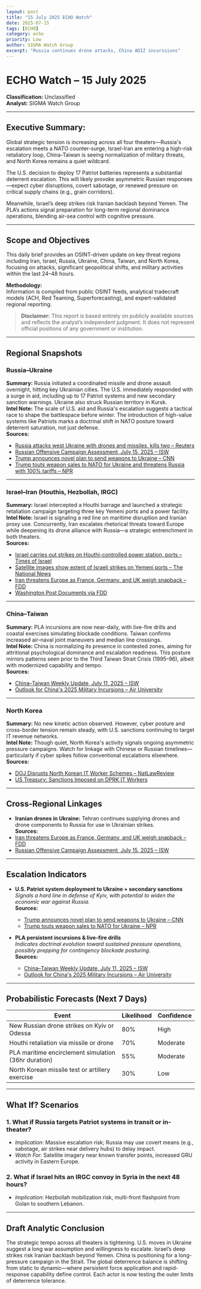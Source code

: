 ```yaml
---
layout: post
title: "15 July 2025 ECHO Watch"
date: 2025-07-15
tags: [ECHO]
category: echo
priority: Low
author: SIGMA Watch Group
excerpt: "Russia continues drone attacks, China ADIZ incurssions"
---
```


# ECHO Watch – 15 July 2025
**Classification:** Unclassified  
**Analyst:** SIGMA Watch Group  

---

## Executive Summary:
Global strategic tension is increasing across all four theaters—Russia's escalation meets a NATO counter-surge, Israel-Iran are entering a high-risk retaliatory loop, China-Taiwan is seeing normalization of military threats, and North Korea remains a quiet wildcard.

The U.S. decision to deploy 17 Patriot batteries represents a substantial deterrent escalation. This will likely provoke asymmetric Russian responses—expect cyber disruptions, covert sabotage, or renewed pressure on critical supply chains (e.g., grain corridors).

Meanwhile, Israel’s deep strikes risk Iranian backlash beyond Yemen. The PLA’s actions signal preparation for long-term regional dominance operations, blending air-sea control with cognitive pressure.

---

## Scope and Objectives

This daily brief provides an OSINT-driven update on key threat regions including Iran, Israel, Russia, Ukraine, China, Taiwan, and North Korea, focusing on attacks, significant geopolitical shifts, and military activities within the last 24–48 hours.

**Methodology:**  
Information is compiled from public OSINT feeds, analytical tradecraft models (ACH, Red Teaming, Superforecasting), and expert-validated regional reporting.

> **Disclaimer:** This report is based entirely on publicly available sources and reflects the analyst’s independent judgment. It does not represent official positions of any government or institution.

---

## Regional Snapshots

### Russia–Ukraine
**Summary:** Russia initiated a coordinated missile and drone assault overnight, hitting key Ukrainian cities. The U.S. immediately responded with a surge in aid, including up to 17 Patriot systems and new secondary sanction warnings. Ukraine also struck Russian territory in Kursk.  
**Intel Note:** The scale of U.S. aid and Russia's escalation suggests a tactical race to shape the battlespace before winter. The introduction of high-value systems like Patriots marks a doctrinal shift in NATO posture toward deterrent saturation, not just defense.  
**Sources:**  
- [Russia attacks west Ukraine with drones and missiles, kills two – Reuters](https://www.reuters.com/world/europe/russia-attacks-west-ukraine-with-drones-missiles-kills-two-2025-07-15/)  
- [Russian Offensive Campaign Assessment, July 15, 2025 – ISW](https://www.understandingwar.org/backgrounder/russian-offensive-campaign-assessment-july-15-2025)  
- [Trump announces novel plan to send weapons to Ukraine – CNN](https://www.cnn.com/2025/07/14/politics/trump-ukraine-weapons-patriot-plan/index.html)  
- [Trump touts weapon sales to NATO for Ukraine and threatens Russia with 100% tariffs – NPR](https://www.npr.org/2025/07/14/politics/trump-nato-russia-ukraine-tariffs)

---

### Israel–Iran (Houthis, Hezbollah, IRGC)
**Summary:** Israel intercepted a Houthi barrage and launched a strategic retaliation campaign targeting three key Yemeni ports and a power facility.  
**Intel Note:** Israel is signaling a red line on maritime disruption and Iranian proxy use. Concurrently, Iran escalates rhetorical threats toward Europe while deepening its drone alliance with Russia—a strategic entrenchment in both theaters.  
**Sources:**  
- [Israel carries out strikes on Houthi-controlled power station, ports – Times of Israel](https://www.timesofisrael.com/israel-strikes-houthi-power-station-ports-in-yemen-july-15-2025)  
- [Satellite images show extent of Israeli strikes on Yemeni ports – The National News](https://www.thenationalnews.com/mena/2025/07/15/satellite-images-israeli-strikes-houthi-yemen-ports)  
- [Iran threatens Europe as France, Germany, and UK weigh snapback – FDD](https://www.fdd.org/analysis/2025/07/14/iran-threatens-europe-snapback/)  
- [Washington Post Documents via FDD](https://www.fdd.org/media/washington-post-docs-iran-russia-drones-2025)

---

### China–Taiwan
**Summary:** PLA incursions are now near-daily, with live-fire drills and coastal exercises simulating blockade conditions. Taiwan confirms increased air-naval joint maneuvers and median line crossings.  
**Intel Note:** China is normalizing its presence in contested zones, aiming for attritional psychological dominance and escalation readiness. This posture mirrors patterns seen prior to the Third Taiwan Strait Crisis (1995–96), albeit with modernized capability and tempo.  
**Sources:**  
- [China–Taiwan Weekly Update, July 11, 2025 – ISW](https://www.understandingwar.org/backgrounder/china-taiwan-weekly-update-july-11-2025)  
- [Outlook for China's 2025 Military Incursions – Air University](https://www.airuniversity.af.edu/china-2025-incursions-strategy)

---

### North Korea
**Summary:** No new kinetic action observed. However, cyber posture and cross-border tension remain steady, with U.S. sanctions continuing to target IT revenue networks.  
**Intel Note:** Though quiet, North Korea's activity signals ongoing asymmetric pressure campaigns. Watch for linkage with Chinese or Russian timelines—particularly if cyber spikes follow conventional escalations elsewhere.  
**Sources:**  
- [DOJ Disrupts North Korean IT Worker Schemes – NatLawReview](https://www.natlawreview.com/article/doj-disrupts-north-korean-it-worker-schemes)  
- [US Treasury: Sanctions Imposed on DPRK IT Workers](https://home.treasury.gov/news/press-releases/dprk-it-workers-sanctions-july-2025)

---

## Cross-Regional Linkages

- **Iranian drones in Ukraine:** Tehran continues supplying drones and drone components to Russia for use in Ukrainian strikes.  
**Sources:**  
- [Iran threatens Europe as France, Germany, and UK weigh snapback – FDD](https://www.fdd.org/analysis/2025/07/14/iran-threatens-europe-snapback/)  
- [Russian Offensive Campaign Assessment, July 15, 2025 – ISW](https://www.understandingwar.org/backgrounder/russian-offensive-campaign-assessment-july-15-2025)

---

## Escalation Indicators

- **U.S. Patriot system deployment to Ukraine + secondary sanctions**  
  *Signals a hard line in defense of Kyiv, with potential to widen the economic war against Russia.*  
  **Sources:**  
  - [Trump announces novel plan to send weapons to Ukraine – CNN](https://www.cnn.com/2025/07/14/politics/trump-ukraine-weapons-patriot-plan/index.html)  
  - [Trump touts weapon sales to NATO for Ukraine – NPR](https://www.npr.org/2025/07/14/politics/trump-nato-russia-ukraine-tariffs)

- **PLA persistent incursions & live-fire drills**  
  *Indicates doctrinal evolution toward sustained pressure operations, possibly prepping for contingency blockade posturing.*  
  **Sources:**  
  - [China–Taiwan Weekly Update, July 11, 2025 – ISW](https://www.understandingwar.org/backgrounder/china-taiwan-weekly-update-july-11-2025)  
  - [Outlook for China's 2025 Military Incursions – Air University](https://www.airuniversity.af.edu/china-2025-incursions-strategy)

---

## Probabilistic Forecasts (Next 7 Days)

| Event | Likelihood | Confidence |
|-------|------------|------------|
| New Russian drone strikes on Kyiv or Odessa | 80% | High |
| Houthi retaliation via missile or drone | 70% | Moderate |
| PLA maritime encirclement simulation (36hr duration) | 55% | Moderate |
| North Korean missile test or artillery exercise | 30% | Low |

---

## What If? Scenarios

### 1. What if Russia targets Patriot systems in transit or in-theater?
- *Implication:* Massive escalation risk; Russia may use covert means (e.g., sabotage, air strikes near delivery hubs) to delay impact.
- *Watch For:* Satellite imagery near known transfer points, increased GRU activity in Eastern Europe.

### 2. What if Israel hits an IRGC convoy in Syria in the next 48 hours?
- *Implication:* Hezbollah mobilization risk, multi-front flashpoint from Golan to southern Lebanon.

---

## Draft Analytic Conclusion

The strategic tempo across all theaters is tightening. U.S. moves in Ukraine suggest a long war assumption and willingness to escalate. Israel’s deep strikes risk Iranian backlash beyond Yemen. China is positioning for a long-pressure campaign in the Strait. The global deterrence balance is shifting from static to dynamic—where persistent force application and rapid-response capability define control. Each actor is now testing the outer limits of deterrence tolerance.
